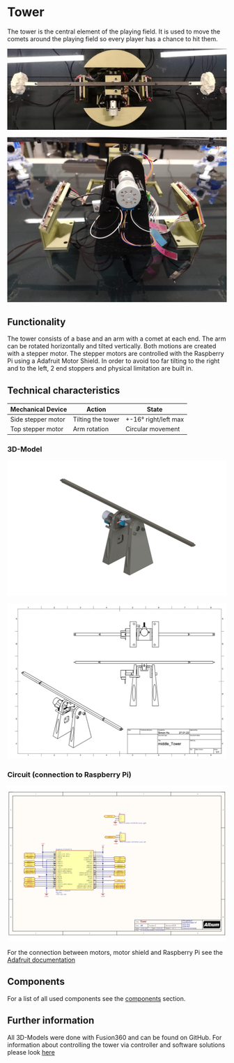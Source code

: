 
# Tower

The tower is the central element of the playing field. It is used to move the comets around the playing field so every player has a chance to hit them.

![View from the top](pictures/tower_top_view.jpeg)

![View from the side](pictures/tower_side.jpeg)

## Functionality

The tower consists of a base and an arm with a comet at each end. The arm can be rotated horizontally and tilted vertically. Both motions are created with a stepper motor. The stepper motors are controlled with the Raspberry Pi using a Adafruit Motor Shield. In order to avoid too far tilting to the right and to the left, 2 end stoppers and physical limitation are built in.

## Technical characteristics

| Mechanical Device  | Action            | State                |
| ------------------ | ----------------- | -------------------- |
| Side stepper motor | Tilting the tower | +-16° right/left max |
| Top stepper motor  | Arm rotation      | Circular movement    |

### 3D-Model

![CAD model of the tower](models/tower/tower_final.png)

![CAD sketch of the tower](models/tower/tower_final_sketch.png)

### Circuit (connection to Raspberry Pi)

![Middle Tower circuit](circuit/tower.png)

For the connection between motors, motor shield and Raspberry Pi see the [Adafruit documentation](https://learn.adafruit.com/adafruit-dc-and-stepper-motor-hat-for-raspberry-pi/stacking-hats)

## Components

For a list of all used components see the [components](components.md) section.

## Further information

All 3D-Models were done with Fusion360 and can be found on GitHub.
For information about controlling the tower via controller and software solutions please look [here](https://4d-game.github.io/Gamecontrol/code-references/hardware/stepper_hal/)

